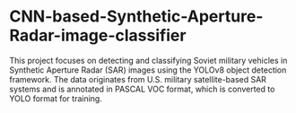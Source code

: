 # CNN-based-Synthetic-Aperture-Radar-image-classifier
This project focuses on detecting and classifying Soviet military vehicles in Synthetic Aperture Radar (SAR) images using the YOLOv8 object detection framework. The data originates from U.S. military satellite-based SAR systems and is annotated in PASCAL VOC format, which is converted to YOLO format for training.
